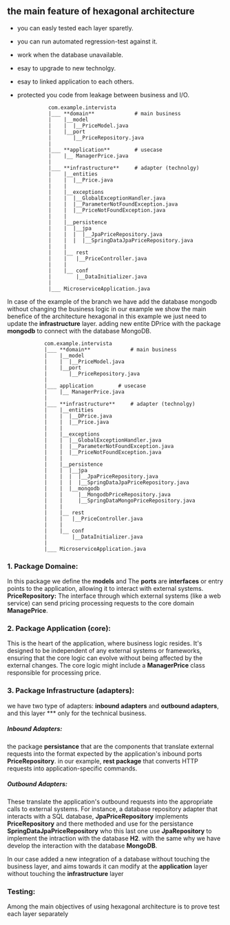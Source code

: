 
## the main feature of hexagonal architecture

- you can easly tested each layer sparetly.
- you can run automated regression-test against it.
- work when the database unavailable.
- esay to upgrade to new technolgy.
- esay to linked application to each others.
- protected you code from leakage between business and I/O.


				com.example.intervista
				|___ **domain**				# main business
				|    |__model
				|    |  |__PriceModel.java 
				|    |__port
				|       |__PriceRepository.java
				|
				|___ **application**		# usecase
				|    |__ ManagerPrice.java	 
				|	 
				|___ **infrastructure**		# adapter (technolgy)
				|    |__entities
				|    |  |__Price.java
				|    |
				|    |__exceptions
				|    |  |__GlobalExceptionHandler.java
				|    |  |__ParameterNotFoundException.java
				|    |  |__PriceNotFoundException.java
				|    |
				|    |__persistence
				|    |  |__jpa
				|    |  |  |__JpaPriceRepository.java
				|    |  |  |__SpringDataJpaPriceRepository.java
				|    |
				|    |__ rest
				|    |   |__PriceController.java
				|    | 
				|    |__ conf
				|        |__DataInitializer.java
				|
				|___ MicroserviceApplication.java
				
In case of the example of the branch **<add-mongodb-docker>** we have add the database mongodb without
changing the business logic in our example we show the main benefice of the architecture hexagonal
in this example we just need to update the **infrastructure** layer. adding new entite DPrice with 
the package **mongodb** to connect with the database MongoDB.

	            com.example.intervista
				|___ **domain**				# main business
				|    |__model
				|    |  |__PriceModel.java 
				|    |__port
				|       |__PriceRepository.java
				|
				|___ application		# usecase
				|    |__ ManagerPrice.java	 
				|	 
				|___ **infrastructure**		# adapter (technolgy)
				|    |__entities
				|    |  |__DPrice.java
				|    |  |__Price.java
				|    |
				|    |__exceptions
				|    |  |__GlobalExceptionHandler.java
				|    |  |__ParameterNotFoundException.java
				|    |  |__PriceNotFoundException.java
				|    |
				|    |__persistence
				|    |  |__jpa
				|    |  |  |__JpaPriceRepository.java
				|    |  |  |__SpringDataJpaPriceRepository.java
				|    |  |__mongodb
				|    |     |__MongodbPriceRepository.java
				|    |     |__SpringDataMongoPriceRepository.java
				|    |
				|    |__ rest
				|    |   |__PriceController.java
				|    | 
				|    |__ conf
				|        |__DataInitializer.java
				|
				|___ MicroserviceApplication.java

### 1. Package Domaine:
In this package we define the **models** and The **ports** are **interfaces** 
or entry points to the application, allowing it to interact with external systems. 
**PriceRepository:** The interface through which external systems (like a web service) 
can send pricing processing requests to the core domain **ManagePrice**.

### 2. Package Application (core):
This is the heart of the application, where business logic resides. 
It's designed to be independent of any external systems or frameworks, 
ensuring that the core logic can evolve without being affected by the external changes.
The core logic might include a **ManagerPrice** class responsible for processing price.

### 3. Package Infrastructure (adapters):
we have two type of adapters: **inbound adapters** and **outbound adapters**, and this layer *** only for the technical business.

##### Inbound Adapters:
the package **persistance** that are the components that translate external requests into the format expected by the application's 
inbound ports **PriceRepository**. in our example, **rest package** that converts HTTP requests into application-specific commands.

##### Outbound Adapters:
These translate the application's outbound requests into the appropriate calls to external systems. 
For instance, a database repository adapter that interacts with a SQL database,
**JpaPriceRepository** implements **PriceRepository** and there methoded and use for
the persistance **SpringDataJpaPriceRepository** who this last one use **JpaRepository** to implement
the intraction with the database **H2**.
with the same why we have develop the interaction with the database **MongoDB**. 

In our case added a new integration of a database without touching the business layer,
and aims towards it can modify at the **application** layer without touching the **infrastructure** layer

### Testing:
Among the main objectives of using hexagonal architecture is to prove test each layer separately

















